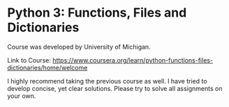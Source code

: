 # Python 3: Functions, Files and Dictionaries 
Course was developed by University of Michigan.

Link to Course: https://www.coursera.org/learn/python-functions-files-dictionaries/home/welcome

I highly recommend taking the previous course as well. I have tried to develop concise, yet clear 
solutions. Please try to solve all assignments on your own.
